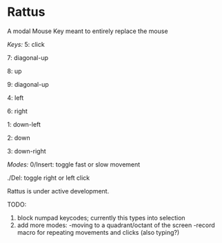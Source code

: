 # Rattus
A modal Mouse Key meant to entirely replace the mouse

*Keys:*
5: click

7: diagonal-up

8: up

9: diagonal-up

4: left

6: right

1: down-left

2: down

3: down-right

*Modes:*
0/Insert: toggle fast or slow movement

./Del: toggle right or left click

Rattus is under active development.

TODO: 

1. block numpad keycodes; currently this types into selection
2. add more modes: 
   -moving to a quadrant/octant of the screen
   -record macro for repeating movements and clicks (also typing?)
